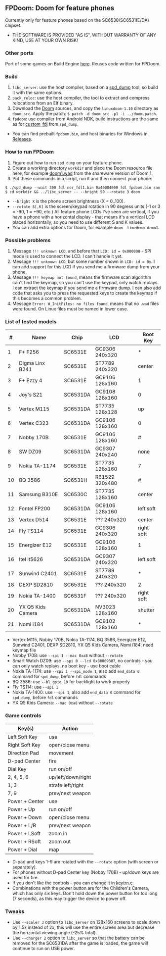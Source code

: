 ## FPDoom: Doom for feature phones

Currently only for feature phones based on the SC6530/SC6531(E/DA) chipset.

* THE SOFTWARE IS PROVIDED "AS IS", WITHOUT WARRANTY OF ANY KIND, USE AT YOUR OWN RISK!

### Other ports

Port of some games on Build Engine [here](fpbuild). Reuses code written for FPDoom.

### Build

1. `libc_server`: use the host compiler, based on a [spd_dump](https://github.com/ilyakurdyukov/spreadtrum_flash) tool, so build it with the same options.
2. `pack_reloc`: use the host compiler, the tool to extract and compress relocations from an Elf binary.
3. Download the [Doom](https://github.com/id-Software/DOOM) sources, and copy the `linuxdoom-1.10` directory as `doom_src`.
Apply the patch: `$ patch -d doom_src -p1 -i ../doom.patch`.
4. `fpdoom`: use compiler from Android NDK, build instructions are the same as for [custom_fdl](https://github.com/ilyakurdyukov/spreadtrum_flash/custom_fdl) from `spd_dump`.

* You can find prebuilt `fpdoom.bin`, and host binaries for Windows in [Releases](https://github.com/ilyakurdyukov/fpdoom/releases).

### How to run FPDoom

1. Figure out how to run `spd_dump` on your feature phone.
2. Create a working directory `workdir` and place the Doom resource file here, for example [doom1.wad](http://distro.ibiblio.org/pub/linux/distributions/slitaz/sources/packages/d/doom1.wad) from the shareware version of Doom 1.
3. Put these commands in a script, run it and then connect your phone:
```
$ ./spd_dump --wait 300 fdl nor_fdl1.bin 0x40004000 fdl fpdoom.bin ram
$ cd workdir && ../libc_server -- --bright 50 --rotate 3 doom
```

* `--bright X` is the phone screen brightness (X = 0..100).
* `--rotate S[,K]` is the screen/keypad rotation in 90 degress units (-1 or 3 = -90, 1 = +90, etc.)
All feature phone LCDs I've seen are vertical, if you have a phone with a horizontal display - that means it's a vertical LCD placed horizontally, so you need to use different S and K values.
* You can add extra options for Doom, for example `doom -timedemo demo1`.

### Possible problems

1. Message `!!! unknown LCD`, and before that `LCD: id = 0x000000` - SPI mode is used to connect the LCD. I can't handle it yet.
2. Message `!!! unknown LCD`, but some number shown in `LCD: id = 0x`. I can add support for this LCD if you send me a firmware dump from your phone.
3. Message `!!! keymap not found`, means the firmware scan algorithm can't find the keymap, so you can't use the keypad, only watch replays. I can extract the keymap if you send me a firmware dump. I can also add code that asks you to press the requested keys to create the keymap if this becomes a common problem.
4. Message `Error: W_InitFiles: no files found`, means that no `.wad` files were found. On Linux files must be named in lower case.

### List of tested models

|  # | Name              |   Chip   |      LCD       | Boot Key   |
|----|-------------------|----------|----------------|------------|
|  1 | F+ F256           | SC6531E  | GC9306 240x320 | *          |
|  2 | Digma Linx B241   | SC6531E  | ST7789 240x320 | center     |
|  3 | F+ Ezzy 4         | SC6531E  | GC9106 128x160 | 1          |
|  4 | Joy's S21         | SC6531DA | GC9108 128x160 | 0          |
|  5 | Vertex M115       | SC6531DA | ST7735 128x128 | up         |
|  6 | Vertex С323       | SC6531DA | GC9106 128x160 | 0          |
|  7 | Nobby 170B        | SC6531E  | GC9106 128x160 | #          |
|  8 | SW DZ09           | SC6531DA | GC9307 240x240 | none       |
|  9 | Nokia TA-1174     | SC6531E  | ST7735 128x160 | 7          |
| 10 | BQ 3586           | SC6531H  | R61529 320x480 | #          |
| 11 | Samsung B310E     | SC6530C  | ST7735 128x160 | center     |
| 12 | Fontel FP200      | SC6531DA | GC9106 128x160 | left soft  |
| 13 | Vertex D514       | SC6531E  | ???    240x320 | center     |
| 14 | Fly TS114         | SC6531E  | GC9306 240x320 | right soft |
| 15 | Energizer E12     | SC6531E  | GC9106 128x160 | 1          |
| 16 | Itel it5626       | SC6531DA | GC9307 240x320 | left soft  |
| 17 | Sunwind C2401     | SC6531E  | ST7789 240x320 | *          |
| 18 | DEXP SD2810       | SC6531E  | ???    240x320 | 2          |
| 19 | Nokia TA-1400     | SC6531F  | ???    240x320 | right soft |
| 20 | YX Q5 Kids Camera | SC6531DA | NV3023 128x160 | shutter    |
| 21 | Nomi i184         | SC6531DA | GC9102 128x160 | *          |

* Vertex M115, Nobby 170B, Nokia TA-1174, BQ 3586, Energizer E12, Sunwind C2401, DEXP SD2810, YX Q5 Kids Camera, Nomi i184: need keymap file
* Nobby 170B: use `--spi 1 --mac 0xa8` without `--rotate`
* Smart Watch DZ09: use `--spi 0 --lcd 0x80009307`, no controls - you can only watch replays, no boot key - use boot cable
* Nokia TA-1174: use `--spi 1 --spi_mode 1`, also add `end_data 0` command for `spd_dump`, before `fdl` commands
* BQ 3586: use `--bl_gpio 19` for backlight to work properly
* Fly TS114: use `--spi 1`
* Nokia TA-1400: use `--spi 1`, also add `end_data 0` command for `spd_dump`, before `fdl` commands
* YX Q5 Kids Camera: `--mac 0xa8` without `--rotate`

### Game controls

| Key(s)         | Action             |
|----------------|--------------------|
| Left Soft Key  | use                |
| Right Soft Key | open/close menu    |
| Direction Pad  | movement           |
| D-pad Center   | fire               |
| Dial Key       | run on/off         |
| 2, 4, 5, 6     | up/left/down/right |
| 1, 3           | strafe left/right  |
| 7, 9           | prev/next weapon   |
| Power + Center | use                |
| Power + Up     | run on/off         |
| Power + Down   | open/close menu    |
| Power + L/R    | prev/next weapon   |
| Power + LSoft  | zoom in            |
| Power + RSoft  | zoom out           |
| Power + Dial   | map                |

* D-pad and keys 1-9 are rotated with the `--rotate` option (with screen or separately).
* For phones without D-pad Center key (Nobby 170B) - up/down keys are used for fire.
* If you don't like the controls - you can change it in [keytrn.c](fpdoom/keytrn.c).
* Combinations with the power button are for the Children's Camera, which has only six keys. Don't hold down the power button for too long (7 seconds), as this may trigger the device to power off.

### Tweaks

* Use `--scaler 3` option to `libc_server` on 128x160 screens to scale down by 1.5x instead of 2x, this will use the entire screen area but decrease the horizontal viewing angle (-25% total).
* Use `--charger 2` option to `libc_server` so that the battery can be removed for the SC6531DA after the game is loaded, the game will continue to run on USB power.

